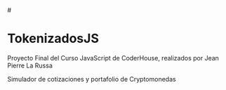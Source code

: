 #<h1>TokenizadosJS</h1>
<p>Proyecto Final del Curso JavaScript de CoderHouse, realizados por Jean Pierre La Russa</p>
<p>Simulador de cotizaciones y portafolio de Cryptomonedas</p>